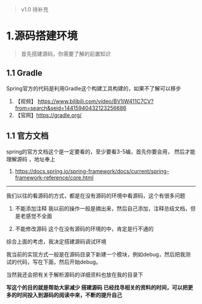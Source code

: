 > v1.0 待补充
# 1.源码搭建环境

>首先搭建源码，你需要了解的前置知识

## 1.1 Gradle
Spring官方的代码是利用Gradle这个构建工具构建的，如果不了解可以移步
1. 【视频】 https://www.bilibili.com/video/BV1iW411C7CV?from=search&seid=14415940432123256686
2. 【官网】https://gradle.org/

## 1.1 官方文档
spring的官方文档这个是一定要看的，至少要看3-5编，首先你要会用，
然后才能理解源码
，地址奉上
1. https://docs.spring.io/spring-framework/docs/current/spring-framework-reference/core.html

---

我们以往的看源码的方式，都是在没有源码的环境中看源码，这个有很多问题

1. 不能添加注释
我以前的操作一般是摘出来，然后自己添加，注释总结文档，但是老感觉不全面

2. 不能修改源码
这个在没有源码的环境的中，肯定是行不通的

综合上面的考虑，我决定搭建源码调试环境

我当前的实现方式一般是在源码目录下新建一个模块，例如debug，然后把我测试的代码，写在下面，然后开始debug。

当然我还会把有关于解析源码的详细资料也放在我的目录下

**写这个的目的就是帮助大家减少 搭建源码 已经找寻相关的资料的时间，可以把更多的时间投入到源码的阅读中来，不断的提升自己**
